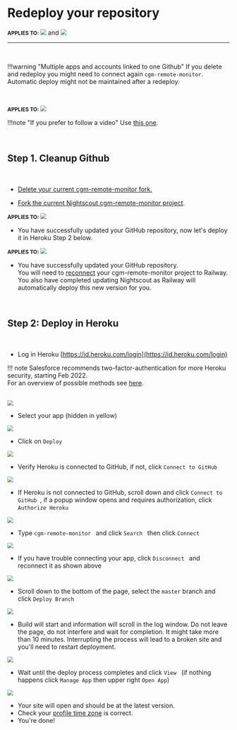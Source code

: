 # Redeploy your repository

<span style="font-size:smaller;">**APPLIES TO:**</span>	<img src="../../vendors/img/Heroku.png" style="zoom:80%;" />  and <img src="../../vendors/img/railway-app-logo.png" style="zoom:80%;" />

------

</br>

!!!warning "Multiple apps and accounts linked to one Github"
    If you delete and redeploy you might need to connect again `cgm-remote-monitor`. Automatic deploy might not be maintained after a redeploy.

</br>

<span style="font-size:smaller;">**APPLIES TO:**</span>	<img src="../../vendors/img/Heroku.png" style="zoom:80%;" />

!!!note "If you prefer to follow a video"
    Use [this one](https://youtu.be/C0edTQhO21g).

<br>

## Step 1. Cleanup Github

</br>

- [Delete your current cgm-remote-monitor fork.](../../../nightscout/github/#delete-your-own-fork-of-cgm-remote-monitor)

- [Fork the current Nightscout cgm-remote-monitor project](../../../nightscout/github/#fork-the-nightscout-project).

<span style="font-size:smaller;">**APPLIES TO:**</span>	<img src="../../vendors/img/Heroku.png" style="zoom:80%;" /> 

- You have successfully updated your GitHub repository, now let's deploy it in Heroku Step 2 below.

<span style="font-size:smaller;">**APPLIES TO:**</span>	<img src="../../vendors/img/railway-app-logo.png" style="zoom:80%;" />

- You have successfully updated your GitHub repository.  
  You will need to [reconnect]() your cgm-remote-monitor project to Railway.  
  You also have completed updating Nightscout as Railway will automatically deploy this new version for you.  
  
  </br>

## Step 2: Deploy in Heroku

</br>

- Log in Heroku [https://id.heroku.com/login](https://id.heroku.com/login) 

!!! note
    Salesforce recommends two-factor-authentication for more Heroku security, starting Feb 2022.  
    For an overview of possible methods see [here](../../vendors/heroku).

</br>

<img src="../img/UpdateNS15.png" style="zoom:80%;" >

</br>

- Select your app (hidden in yellow)

<img src="../img/UpdateNS16.png" style="zoom:80%;" >

</br>

- Click on `Deploy `

<img src="../img/UpdateNS17.png" style="zoom:80%;" >

</br>

- Verify Heroku is connected to GitHub, if not, click `Connect to GitHub`

<img src="../img/UpdateNS18.png" style="zoom:80%;" >

</br>

- If Heroku is not connected to GitHub, scroll down and click `Connect to GitHub `, if a popup window opens and requires authorization, click `Authorize Heroku`

<img src="../img/UpdateNS19.png" style="zoom:80%;" >

</br>

- Type `cgm-remote-monitor ` and click  `Search ` then click `Connect `

<img src="../img/UpdateNS21.png" style="zoom:80%;" >

</br>

- If you have trouble connecting your app, click `Disconnect ` and reconnect it as shown above

<img src="../img/UpdateNS22.png" style="zoom:80%;" >

</br>

- Scroll down to the bottom of the page, select the `master` branch and click `Deploy Branch` 

<img src="../img/UpdateNS23.png" style="zoom:80%;" >

</br>

- Build will start and information will scroll in the log window. Do not leave the page, do not interfere and wait for completion. It might take more than 10 minutes. Interrupting the process will lead to a broken site and you'll need to restart deployment.

<img src="../img/UpdateNS24.png" style="zoom:80%;" >

</br>

- Wait until the deploy process completes and click `View ` (if nothing happens click `Manage App` then upper right `Open App`)

<img src="../img/UpdateNS25.png" style="zoom:80%;" >

</br>

- Your site will open and should be at the latest version.
- Check your [profile time zone](../../nightscout/profile_editor/#profile-view) is correct.
- You're done!



